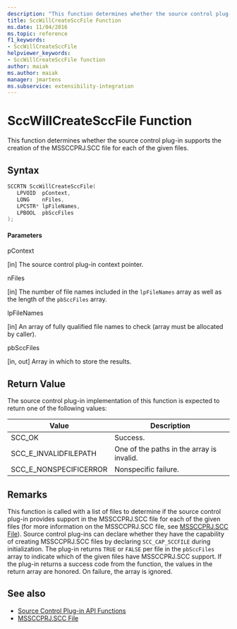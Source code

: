 ```yaml
---
description: "This function determines whether the source control plug-in supports the creation of the MSSCCPRJ.SCC file for each of the given files."
title: SccWillCreateSccFile Function
ms.date: 11/04/2016
ms.topic: reference
f1_keywords:
- SccWillCreateSccFile
helpviewer_keywords:
- SccWillCreateSccFile function
author: maiak
ms.author: maiak
manager: jmartens
ms.subservice: extensibility-integration
---
```

# SccWillCreateSccFile Function

This function determines whether the source control plug-in supports the creation of the MSSCCPRJ.SCC file for each of the given files.

## Syntax

```cpp
SCCRTN SccWillCreateSccFile(
   LPVOID  pContext,
   LONG    nFiles,
   LPCSTR* lpFileNames,
   LPBOOL  pbSccFiles
);
```

#### Parameters
 pContext

[in] The source control plug-in context pointer.

 nFiles

[in] The number of file names included in the `lpFileNames` array as well as the length of the `pbSccFiles` array.

 lpFileNames

[in] An array of fully qualified file names to check (array must be allocated by caller).

 pbSccFiles

[in, out] Array in which to store the results.

## Return Value
 The source control plug-in implementation of this function is expected to return one of the following values:

|Value|Description|
|-----------|-----------------|
|SCC_OK|Success.|
|SCC_E_INVALIDFILEPATH|One of the paths in the array is invalid.|
|SCC_E_NONSPECIFICERROR|Nonspecific failure.|

## Remarks
 This function is called with a list of files to determine if the source control plug-in provides support in the MSSCCPRJ.SCC file for each of the given files (for more information on the MSSCCPRJ.SCC file, see [MSSCCPRJ.SCC File](../extensibility/mssccprj-scc-file.md)). Source control plug-ins can declare whether they have the capability of creating MSSCCPRJ.SCC files by declaring `SCC_CAP_SCCFILE` during initialization. The plug-in returns `TRUE` or `FALSE` per file in the `pbSccFiles` array to indicate which of the given files have MSSCCPRJ.SCC support. If the plug-in returns a success code from the function, the values in the return array are honored. On failure, the array is ignored.

## See also
- [Source Control Plug-in API Functions](../extensibility/source-control-plug-in-api-functions.md)
- [MSSCCPRJ.SCC File](../extensibility/mssccprj-scc-file.md)
